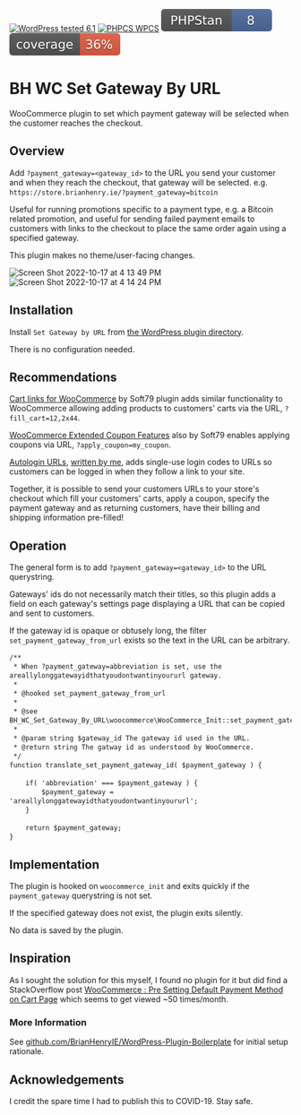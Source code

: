 [![WordPress tested 6.1](https://img.shields.io/badge/WordPress-v6.1%20tested-0073aa.svg)](https://wordpress.org/plugins/bh-wc-set-gateway-by-url) [![PHPCS WPCS](https://img.shields.io/badge/PHPCS-WordPress%20Coding%20Standards-8892BF.svg)](https://github.com/WordPress-Coding-Standards/WordPress-Coding-Standards) [![PHPStan ](.github/phpstan.svg)](https://github.com/szepeviktor/phpstan-wordpress)  [![PHPUnit ](.github/coverage.svg)](https://brianhenryie.github.io/bh-wc-set-gateway-by-url/)

# BH WC Set Gateway By URL

WooCommerce plugin to set which payment gateway will be selected when the customer reaches the checkout.

## Overview

Add `?payment_gateway=<gateway_id>` to the URL you send your customer and when they reach the checkout, that gateway will be selected. e.g. `https://store.brianhenry.ie/?payment_gateway=bitcoin`

Useful for running promotions specific to a payment type, e.g. a Bitcoin related promotion, and useful for sending failed payment emails to customers with links to the checkout to place the same order again using a specified gateway.

This plugin makes no theme/user-facing changes.

<img width="641" alt="Screen Shot 2022-10-17 at 4 13 49 PM" src="https://user-images.githubusercontent.com/4720401/196300774-d8e9af81-55e0-4aef-a430-b7bb55504e2b.png">

<img width="783" alt="Screen Shot 2022-10-17 at 4 14 24 PM" src="https://user-images.githubusercontent.com/4720401/196300793-8a25a101-6b21-4e12-861e-a10908fea196.png">

## Installation

Install `Set Gateway by URL` from [the WordPress plugin directory](https://wordpress.org/plugins/bh-wc-set-gateway-by-url).

There is no configuration needed.

## Recommendations

[Cart links for WooCommerce](https://wordpress.org/plugins/soft79-cart-links-for-woocommerce/) by Soft79 plugin adds similar functionality to WooCommerce allowing adding products to customers' carts via the URL, `?fill_cart=12,2x44`.

[WooCommerce Extended Coupon Features](https://wordpress.org/plugins/woocommerce-auto-added-coupons/) also by Soft79 enables applying coupons via URL, `?apply_coupon=my_coupon`.

[Autologin URLs](https://wordpress.org/plugins/bh-wp-autologin-urls/), [written by me](https://github.com/BrianHenryIE/BH-WP-Autologin-URLs), adds single-use login codes to URLs so customers can be logged in when they follow a link to your site.

Together, it is possible to send your customers URLs to your store's checkout which fill your customers' carts, apply a coupon, specify the payment gateway and as returning customers, have their billing and shipping information pre-filled!

## Operation

The general form is to add `?payment_gateway=<gateway_id>` to the URL querystring.

Gateways' ids do not necessarily match their titles, so this plugin adds a field on each gateway's settings page displaying a URL that can be copied and sent to customers.

If the gateway id is opaque or obtusely long, the filter `set_payment_gateway_from_url` exists so the text in the URL can be arbitrary.

```
/**
 * When ?payment_gateway=abbreviation is set, use the areallylonggatewayidthatyoudontwantinyoururl gateway.
 *
 * @hooked set_payment_gateway_from_url
 *
 * @see BH_WC_Set_Gateway_By_URL\woocommerce\WooCommerce_Init::set_payment_gateway_from_url()
 * 
 * @param string $gateway_id The gateway id used in the URL.
 * @return string The gatway id as understood by WooCommerce.
 */
function translate_set_payment_gateway_id( $payment_gateway ) {

	if( 'abbreviation' === $payment_gateway ) {
		$payment_gateway = 'areallylonggatewayidthatyoudontwantinyoururl';
	}

	return $payment_gateway;
}
```

## Implementation

The plugin is hooked on `woocommerce_init` and exits quickly if the `payment_gateway` querystring is not set.

If the specified gateway does not exist, the plugin exits silently.

No data is saved by the plugin.

## Inspiration

As I sought the solution for this myself, I found no plugin for it but did find a StackOverflow post [WooCommerce : Pre Setting Default Payment Method on Cart Page](https://stackoverflow.com/questions/38064231/woocommerce-pre-setting-default-payment-method-on-cart-page) which seems to get viewed ~50 times/month.


### More Information

See [github.com/BrianHenryIE/WordPress-Plugin-Boilerplate](https://github.com/BrianHenryIE/WordPress-Plugin-Boilerplate) for initial setup rationale.

## Acknowledgements

I credit the spare time I had to publish this to COVID-19. Stay safe.
